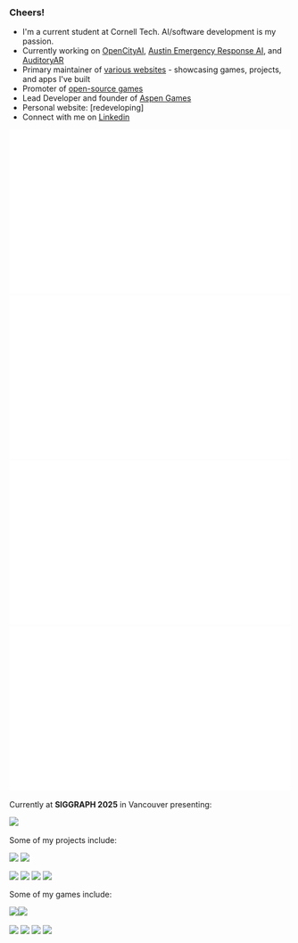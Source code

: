 ### Cheers!

- I'm a current student at Cornell Tech. AI/software development is my passion.
- Currently working on [OpenCityAI](https://opencityai.com), [Austin Emergency Response AI](https://emergency.austindigitaltwin.com), and [AuditoryAR](https://auditoryar.com)
- Primary maintainer of [various websites](https://github.com/seanhlewis/websites) - showcasing games, projects, and apps I've built
- Promoter of [open-source games](https://github.com/seanhlewis/games)
- Lead Developer and founder of [Aspen Games](https://aspengames.org)
- Personal website: [redeveloping]
- Connect with me on [Linkedin](https://linkedin.com/in/seanhardestylewis)


![](https://raw.githubusercontent.com/seanhlewis/github-stats1/master/generated/overview.svg#gh-dark-mode-only)
![](https://raw.githubusercontent.com/seanhlewis/github-stats1/master/generated/overview.svg#gh-light-mode-only)
![](https://raw.githubusercontent.com/seanhlewis/github-stats1/master/generated/languages.svg#gh-dark-mode-only)
![](https://raw.githubusercontent.com/seanhlewis/github-stats1/master/generated/languages.svg#gh-light-mode-only)

Currently at **SIGGRAPH 2025** in Vancouver presenting:

<a href="https://github.com/seanhlewis/mc3d"><img src="https://mc3d.org/static/images/meta.png" width="800"/></a>

Some of my projects include:

<a href="https://github.com/urbaninfolab/OpenCityAI"><img src="https://user-images.githubusercontent.com/96705270/236055102-2f4ce046-dd30-4cbe-87a3-5f25f308d3b5.png" width="400"/></a>
<a href="https://github.com/seanhlewis/DataPoweredAI"><img src="https://user-images.githubusercontent.com/96705270/236706951-687754f2-a501-48cb-9fab-f298e29400b5.png" width="400"/></a>

<a href="https://github.com/seanhlewis/AuditoryAR"><img src="https://user-images.githubusercontent.com/96705270/236707140-1aa08b93-de28-4647-9e24-3b29793eb9db.png" width="200"/></a> <a href="https://github.com/Good-Systems/SmartCityData"><img src="https://user-images.githubusercontent.com/96705270/236707050-b5af92aa-b91f-4773-91da-34b3281fe308.png" width="200"/></a> <a href="https://github.com/seanhlewis/TrafficEMS"><img src="https://user-images.githubusercontent.com/96705270/237002275-970186af-4e94-42bb-8040-218d5d61b327.png" width="200"/></a> <a href="https://github.com/seanhlewis/global-pe"><img src="https://user-images.githubusercontent.com/96705270/237002843-d54f7949-6356-46dd-90f1-6424743007f2.png" width="200"/></a>

Some of my games include:

<a href="https://store.steampowered.com/app/2385370/Patchwork_Beast/"><img src="https://github-production-user-asset-6210df.s3.amazonaws.com/96705270/240494492-c86e2512-373b-4e44-8918-8c3bc0b74dc6.png" width="400"/></a><a href="https://github.com/seanhlewis/Fishori"><img src="https://user-images.githubusercontent.com/96705270/236052046-d321d04f-ba21-45b0-819a-cfadae9c8de7.png" width="400"/></a>

<a href="https://github.com/seanhlewis/RPGWurdle"><img src="https://user-images.githubusercontent.com/96705270/171061920-173d9d65-d9f2-49db-b0ea-4b66d0805d2c.png" width="200"/></a> <a href="https://github.com/seanhlewis/pirates-revenge"><img src="https://user-images.githubusercontent.com/96705270/168736641-ebf8efda-fb1c-4769-9813-0ac6c049fef3.png" width="200"/></a> <a href="https://github.com/seanhlewis/shibuya-detective"><img src="https://user-images.githubusercontent.com/96705270/169386509-45dd3bec-40f0-4dec-bb4e-4cc4cf7b9f41.png" width="200"/></a> <a href="https://github.com/seanhlewis/30-seconds"><img src="https://user-images.githubusercontent.com/96705270/169195089-c5173ee9-ea01-46ea-bfe0-d44fd3e2d4a6.png" width="200"/></a>
